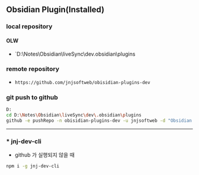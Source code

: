 ## Obsidian Plugin(Installed)

### local repository

#### OLW
- `D:\Notes\Obsidian\liveSync\dev\.obsidian\plugins

### remote repository

- `https://github.com/jnjsoftweb/obisidian-plugins-dev`

### git push to github

```sh
D:
cd D:\Notes\Obsidian\liveSync\dev\.obsidian\plugins
github -e pushRepo -n obisidian-plugins-dev -u jnjsoftweb -d "Obsidian Plugin For Dev Vault(jop-...: custom plugin)"
```


---

### * jnj-dev-cli
- github 가 실행되지 않을 때

```sh
npm i -g jnj-dev-cli
```